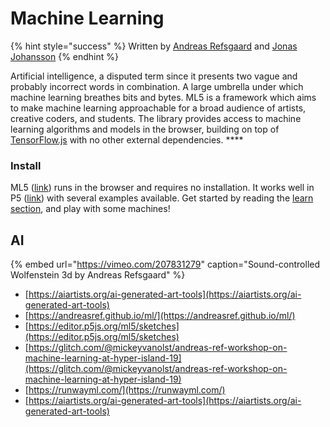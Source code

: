 # Machine Learning

{% hint style="success" %}
Written by [Andreas Refsgaard](https://andreasrefsgaard.dk/) and [Jonas Johansson](https://jonasjohansson.se/)
{% endhint %}

Artificial intelligence, a disputed term since it presents two vague and probably incorrect words in combination. A large umbrella under which machine learning breathes bits and bytes. ML5 is a framework which aims to make machine learning approachable for a broad audience of artists, creative coders, and students. The library provides access to machine learning algorithms and models in the browser, building on top of [TensorFlow.js](https://www.tensorflow.org/js) with no other external dependencies. ****

### Install

ML5 \([link](https://ml5js.org/)\) runs in the browser and requires no installation. It works well in P5 \([link](https://editor.p5js.org/)\) with several examples available. Get started by reading the [learn section](https://learn.ml5js.org/docs/#/), and play with some machines! 

## AI

{% embed url="https://vimeo.com/207831279" caption="Sound-controlled Wolfenstein 3d by Andreas Refsgaard" %}

* [https://aiartists.org/ai-generated-art-tools](https://aiartists.org/ai-generated-art-tools)
* [https://andreasref.github.io/ml/](https://andreasref.github.io/ml/)
* [https://editor.p5js.org/ml5/sketches](https://editor.p5js.org/ml5/sketches)
* [https://glitch.com/@mickeyvanolst/andreas-ref-workshop-on-machine-learning-at-hyper-island-19](https://glitch.com/@mickeyvanolst/andreas-ref-workshop-on-machine-learning-at-hyper-island-19)
* [https://runwayml.com/](https://runwayml.com/)
* [https://aiartists.org/ai-generated-art-tools](https://aiartists.org/ai-generated-art-tools)



